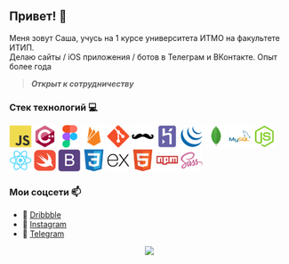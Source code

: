 ## Привет! 👋

Меня зовут Саша, учусь на 1 курсе университета ИТМО на факультете ИТИП.
<br>
Делаю сайты / iOS приложения / ботов в Телеграм и ВКонтакте. Опыт более года
<br>
> _**Открыт к сотрудничеству**_

### Стек технологий :computer: 
<p align="left">
  <img src="https://raw.githubusercontent.com/devicons/devicon/master/icons/javascript/javascript-original.svg" alt="javascript" width="40" height="40"/>
  <img src="https://raw.githubusercontent.com/devicons/devicon/master/icons/cplusplus/cplusplus-original.svg"  width="40" height="40"/>
  <img src="https://raw.githubusercontent.com/devicons/devicon/master/icons/figma/figma-original.svg" width="40" height="40"/>
  <img src="https://raw.githubusercontent.com/devicons/devicon/master/icons/firebase/firebase-plain.svg" width="40" height="40"/>
  <img src="https://raw.githubusercontent.com/devicons/devicon/master/icons/git/git-original.svg" width="40" height="40"/>
  <img src="https://raw.githubusercontent.com/devicons/devicon/master/icons/handlebars/handlebars-original.svg" width="40" height="40"/>
  <img src="https://raw.githubusercontent.com/devicons/devicon/master/icons/heroku/heroku-plain.svg" width="40" height="40"/>
  <img src="https://raw.githubusercontent.com/devicons/devicon/master/icons/jquery/jquery-original.svg" width="40" height="40"/>
  <img src="https://raw.githubusercontent.com/devicons/devicon/master/icons/mongodb/mongodb-original.svg" width="40" height="40"/>
  <img src="https://raw.githubusercontent.com/devicons/devicon/master/icons/mysql/mysql-original-wordmark.svg" width="40" height="40"/>
  <img src="https://raw.githubusercontent.com/devicons/devicon/master/icons/nodejs/nodejs-original.svg" width="40" height="40"/>
  <img src="https://raw.githubusercontent.com/devicons/devicon/master/icons/react/react-original.svg" width="40" height="40"/>
  <img src="https://raw.githubusercontent.com/devicons/devicon/master/icons/swift/swift-original.svg" width="40" height="40"/>
  <img src="https://raw.githubusercontent.com/devicons/devicon/master/icons/bootstrap/bootstrap-plain.svg" width="40" height="40"/>
  <img src="https://raw.githubusercontent.com/devicons/devicon/master/icons/css3/css3-original.svg" width="40" height="40"/>
  <img src="https://raw.githubusercontent.com/devicons/devicon/master/icons/express/express-original.svg" width="40" height="40"/>
  <img src="https://raw.githubusercontent.com/devicons/devicon/master/icons/html5/html5-original.svg" width="40" height="40"/>
  <img src="https://raw.githubusercontent.com/devicons/devicon/master/icons/npm/npm-original-wordmark.svg" width="40" height="40"/>
  <img src="https://raw.githubusercontent.com/devicons/devicon/master/icons/sass/sass-original.svg" width="40" height="40"/>
</p>

### Мои соцсети 📫
  - 🏀 [Dribbble](https://dribbble.com/sashafromlibertalia)
  - 📸 [Instagram](https://www.instagram.com/sashafromlibertalia/)
  - 💬 [Telegram](http://t.me/sashafromlibertalia)

<div align="center">
   <img src="https://github-readme-stats.vercel.app/api?username=sashafromlibertalia&show_icons=true&include_all_commits=true" />
</div>
